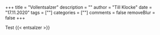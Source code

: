 +++
title = "Vollentsalzer"
description = ""
author = "Till Klocke"
date = "17.11.2020"
tags = [""]
categories = [""]
comments = false
removeBlur = false
+++

Test
{{< entsalzer >}}